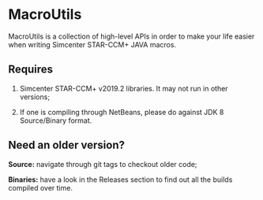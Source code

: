 # MacroUtils

MacroUtils is a collection of high-level APIs in order to make your life easier when writing Simcenter STAR-CCM+ JAVA macros.

## Requires

1. Simcenter STAR-CCM+ v2019.2 libraries. It may not run in other versions;

1. If one is compiling through NetBeans, please do against JDK 8 Source/Binary format.

## Need an older version?

**Source:** navigate through git tags to checkout older code;

**Binaries:** have a look in the Releases section to find out all the builds compiled over time.
